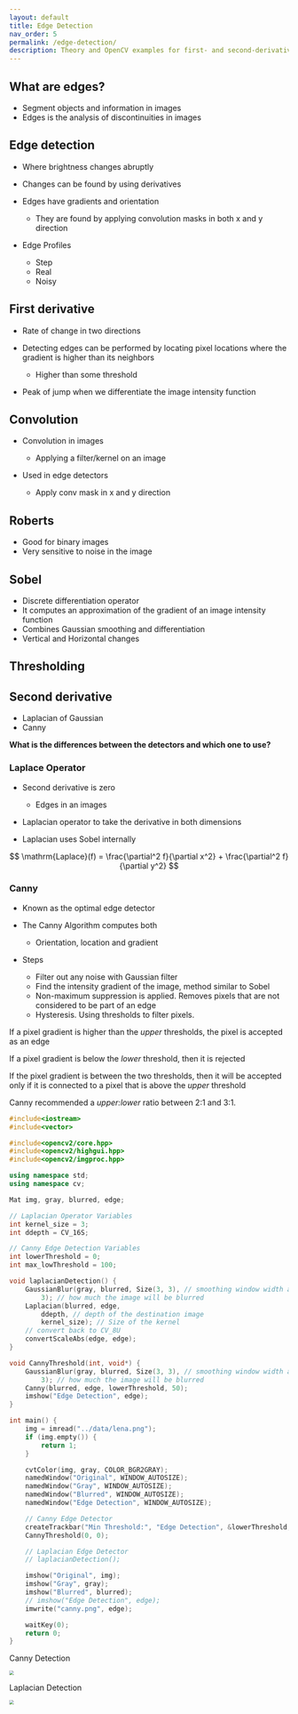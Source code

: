 ```yaml
---
layout: default
title: Edge Detection
nav_order: 5
permalink: /edge-detection/
description: Theory and OpenCV examples for first- and second-derivative edge detectors.
---
```


## What are edges?

- Segment objects and information in images
- Edges is the analysis of discontinuities in images

## Edge detection

- Where brightness changes abruptly

- Changes can be found by using derivatives
- Edges have gradients and orientation
  - They are found by applying convolution masks in both x and y direction

- Edge Profiles
  - Step
  - Real
  - Noisy

## First derivative

- Rate of change in two directions
- Detecting edges can be performed by locating pixel locations where the gradient is higher than its neighbors
  - Higher than some threshold

- Peak of jump when we differentiate the image intensity function

## Convolution

- Convolution in images
  - Applying a filter/kernel on an image

- Used in edge detectors
  - Apply conv mask in x and y direction

## Roberts

- Good for binary images
- Very sensitive to noise in the image

## Sobel

- Discrete differentiation operator
- It computes an approximation of the gradient of an image intensity function
- Combines Gaussian smoothing and differentiation
- Vertical and Horizontal changes

## Thresholding

## Second derivative

- Laplacian of Gaussian
- Canny

**What is the differences between the detectors and which one to use?**

### Laplace Operator

- Second derivative is zero
  - Edges in an images

- Laplacian operator to take the derivative in both dimensions
- Laplacian uses Sobel internally

$$
\mathrm{Laplace}(f) = \frac{\partial^2 f}{\partial x^2} + \frac{\partial^2 f}{\partial y^2}
$$

### Canny

- Known as the optimal edge detector
- The Canny Algorithm computes both
  - Orientation, location and gradient

- Steps
  - Filter out any noise with Gaussian filter
  - Find the intensity gradient of the image, method similar to Sobel
  - Non-maximum suppression is applied. Removes pixels that are not considered to be part of an edge
  - Hysteresis. Using thresholds to filter pixels.

If a pixel gradient is higher than the *upper* thresholds, the pixel is accepted as an edge

If a pixel gradient is below the *lower* threshold, then it is rejected

If the pixel gradient is between the two thresholds, then it will be accepted only if it is connected to a pixel that is above the *upper* threshold

Canny recommended a *upper:lower* ratio between 2:1 and 3:1.

```cpp
#include<iostream>
#include<vector>

#include<opencv2/core.hpp>
#include<opencv2/highgui.hpp>
#include<opencv2/imgproc.hpp>

using namespace std;
using namespace cv;

Mat img, gray, blurred, edge;

// Laplacian Operator Variables
int kernel_size = 3;
int ddepth = CV_16S;

// Canny Edge Detection Variables
int lowerThreshold = 0;
int max_lowThreshold = 100;

void laplacianDetection() {
	GaussianBlur(gray, blurred, Size(3, 3), // smoothing window width and height in pixels
		3); // how much the image will be blurred
	Laplacian(blurred, edge,
		ddepth, // depth of the destination image
		kernel_size); // Size of the kernel
	// convert back to CV_8U
	convertScaleAbs(edge, edge);
}

void CannyThreshold(int, void*) {
	GaussianBlur(gray, blurred, Size(3, 3), // smoothing window width and height in pixels
		3); // how much the image will be blurred
	Canny(blurred, edge, lowerThreshold, 50);
	imshow("Edge Detection", edge);
}

int main() {
	img = imread("../data/lena.png");
	if (img.empty()) {
		return 1;
	}

	cvtColor(img, gray, COLOR_BGR2GRAY);
	namedWindow("Original", WINDOW_AUTOSIZE);
	namedWindow("Gray", WINDOW_AUTOSIZE);
	namedWindow("Blurred", WINDOW_AUTOSIZE);
	namedWindow("Edge Detection", WINDOW_AUTOSIZE);

	// Canny Edge Detector
	createTrackbar("Min Threshold:", "Edge Detection", &lowerThreshold, max_lowThreshold, CannyThreshold);
	CannyThreshold(0, 0);

	// Laplacian Edge Detector
	// laplacianDetection();

	imshow("Original", img);
	imshow("Gray", gray);
	imshow("Blurred", blurred);
	// imshow("Edge Detection", edge);
	imwrite("canny.png", edge);

	waitKey(0);
	return 0;
}
```

Canny Detection

<img src="{{ '/pic/canny.png' | relative_url }}" style="zoom:50%;" />

Laplacian Detection

<img src="{{ '/pic/laplacian.png' | relative_url }}" style="zoom:50%;" />